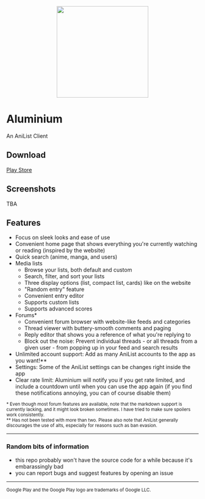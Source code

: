 <p align="center">
 <a href="https://play.google.com/store/apps/details?id=moe.emi.aluminium"><img width="240" src="https://github-production-user-asset-6210df.s3.amazonaws.com/64900852/258634092-b3ba6fc9-8821-4267-90ef-9829ade15bbf.png"></a>
</p>


# Aluminium
An AniList Client

## Download
<a>[Play Store](https://play.google.com/store/apps/details?id=moe.emi.aluminium)</a>

## Screenshots
TBA

## Features
- Focus on sleek looks and ease of use
- Convenient home page that shows everything you're currently watching or reading (inspired by the website)
- Quick search (anime, manga, and users)
- Media lists
  - Browse your lists, both default and custom
  - Search, filter, and sort your lists
  - Three display options (list, compact list, cards) like on the website
  - "Random entry" feature
  - Convenient entry editor 
  - Supports custom lists
  - Supports advanced scores
- Forums*
  - Convenient forum browser with website-like feeds and categories
  - Thread viewer with buttery-smooth comments and paging
  - Reply editor that shows you a reference of what you're replying to
  - Block out the noise: Prevent individual threads - or all threads from a given user - from popping up in your feed and search results
- Unlimited account support: Add as many AniList accounts to the app as you want!**
- Settings: Some of the AniList settings can be changes right inside the app
- Clear rate limit: Aluminium will notify you if you get rate limited, and include a countdown until when you can use the app again (if you find these notifications annoying, you can of course disable them)

<sup>
* Even though most forum features are available, note that the markdown support is currently lacking, and it might look broken sometimes. I have tried to make sure spoilers work consistently.
<br>
** Has not been tested with more than two. Please also note that AniList generally discourages the use of alts, especially for reasons such as ban evasion.
</sup>

<hr>

### Random bits of information
- this repo probably won't have the source code for a while because it's embarassingly bad
- you can report bugs and suggest features by opening an issue

<hr>

<sup>Google Play and the Google Play logo are trademarks of Google LLC.</sup>
